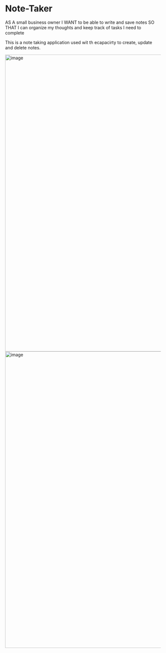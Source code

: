 # Note-Taker

AS A small business owner
I WANT to be able to write and save notes
SO THAT I can organize my thoughts and keep track of tasks I need to complete

This is a note taking application used wit th ecapacirty to create, update and delete notes. 


<img width="960" alt="image" src="https://user-images.githubusercontent.com/92882370/156864245-6531b1e0-7b8c-46ee-9ebc-721ba0476beb.png">
<img width="959" alt="image" src="https://user-images.githubusercontent.com/92882370/156864258-b9beb51b-8cc3-4d42-889b-23d95f38818a.png">
